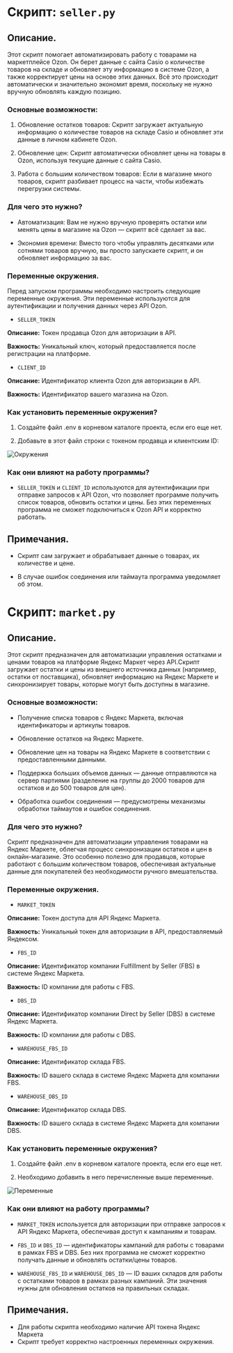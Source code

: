 # Скрипт: `seller.py`

## Описание.

Этот скрипт помогает автоматизировать работу с товарами на маркетплейсе Ozon. Он берет данные с сайта Casio о количестве товаров на складе и обновляет эту информацию в системе Ozon, а также корректирует цены на основе этих данных. Всё это происходит автоматически и значительно экономит время, поскольку не нужно вручную обновлять каждую позицию.

### Основные возможности:

1. Обновление остатков товаров: Скрипт загружает актуальную информацию о количестве товаров на складе Casio и обновляет эти данные в личном кабинете Ozon.

2. Обновление цен: Скрипт автоматически обновляет цены на товары в Ozon, используя текущие данные с сайта Casio.

3. Работа с большим количеством товаров: Если в магазине много товаров, скрипт разбивает процесс на части, чтобы избежать перегрузки системы.

### Для чего это нужно?

* Автоматизация: Вам не нужно вручную проверять остатки или менять цены в магазине на Ozon — скрипт всё сделает за вас.

* Экономия времени: Вместо того чтобы управлять десятками или сотнями товаров вручную, вы просто запускаете скрипт, и он обновляет информацию за вас.

### Переменные окружения.

Перед запуском программы необходимо настроить следующие переменные окружения. Эти переменные используются для аутентификации и получения данных через API Ozon.

* `SELLER_TOKEN`

**Описание:** Токен продавца Ozon для авторизации в API.

**Важность:** Уникальный ключ, который предоставляется после регистрации на платформе.

* `CLIENT_ID`

**Описание:** Идентификатор клиента Ozon для авторизации в API.

**Важность:** Идентификатор вашего магазина на Ozon.

### Как установить переменные окружения?

1. Создайте файл .env в корневом каталоге проекта, если его еще нет.

2. Добавьте в этот файл строки с токеном продавца и клиентским ID:

![Окружения](https://i.postimg.cc/mgkVtZwK/image.jpg)

### Как они влияют на работу программы?

* `SELLER_TOKEN` и `CLIENT_ID` используются для аутентификации при отправке запросов к API Ozon, что позволяет программе получить список товаров, обновить остатки и цены. Без этих переменных программа не сможет подключиться к Ozon API и корректно работать.

## Примечания.

- Скрипт сам загружает и обрабатывает данные о товарах, их количестве и цене.

- В случае ошибок соединения или таймаута программа уведомляет об этом.


# Скрипт: `market.py`

## Описание.

Этот скрипт предназначен для автоматизации управления остатками и ценами товаров на платформе Яндекс Маркет через API.Скрипт загружает остатки и цены из внешнего источника данных (например, остатки от поставщика), обновляет информацию на Яндекс Маркете и синхронизирует товары, которые могут быть доступны в магазине.

### Основные возможности:

* Получение списка товаров с Яндекс Маркета, включая идентификаторы и артикулы товаров.

* Обновление остатков на Яндекс Маркете.

* Обновление цен на товары на Яндекс Маркете в соответствии с предоставленными данными.

* Поддержка больших объемов данных — данные отправляются на сервер партиями (разделение на группы до 2000 товаров для остатков и до 500 товаров для цен).

* Обработка ошибок соединения — предусмотрены механизмы обработки таймаутов и ошибок соединения.

### Для чего это нужно?

Скрипт предназначен для автоматизации управления товарами на Яндекс Маркете, облегчая процесс синхронизации остатков и цен в онлайн-магазине. Это особенно полезно для продавцов, которые работают с большим количеством товаров, обеспечивая актуальные данные для покупателей без необходимости ручного вмешательства.

### Переменные окружения.

* `MARKET_TOKEN`

**Описание:** Токен доступа для API Яндекс Маркета.

**Важность:** Уникальный токен для авторизации в API, предоставляемый Яндексом.

* `FBS_ID`

**Описание:** Идентификатор компании Fulfillment by Seller (FBS) в системе Яндекс Маркета.

**Важность:** ID компании для работы с FBS.

* `DBS_ID`

**Описание:** Идентификатор компании Direct by Seller (DBS) в системе Яндекс Маркета.

**Важность:** ID компании для работы с DBS.

* `WAREHOUSE_FBS_ID`

**Описание:** Идентификатор склада FBS.

**Важность:** ID вашего склада в системе Яндекс Маркета для компании FBS.

* `WAREHOUSE_DBS_ID`

**Описание:** Идентификатор склада DBS.

**Важность:** ID вашего склада в системе Яндекс Маркета для компании DBS.

 ### Как установить переменные окружения?
 
1. Создайте файл .env в корневом каталоге проекта, если его еще нет.

2. Необходимо добавить в него перечисленные выше переменные.

![Переменные](https://i.postimg.cc/k5193vcL/2.jpg)

### Как они влияют на работу программы?

* `MARKET_TOKEN` используется для авторизации при отправке запросов к API Яндекс Маркета, обеспечивая доступ к кампаниям и товарам.

* `FBS_ID` и `DBS_ID` — идентификаторы кампаний для работы с товарами в рамках FBS и DBS. Без них программа не сможет корректно получать данные и обновлять остатки/цены товаров.

* `WAREHOUSE_FBS_ID` и `WAREHOUSE_DBS_ID` — ID ваших складов для работы с остатками товаров в рамках разных кампаний. Эти значения нужны для обновления остатков на правильных складах.

 ## Примечания.

- Для работы скрипта необходимо наличие API токена Яндекс Маркета
- Скрипт требует корректно настроенных переменных окружения.  

